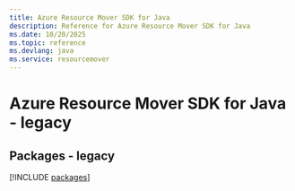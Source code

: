```yaml
---
title: Azure Resource Mover SDK for Java
description: Reference for Azure Resource Mover SDK for Java
ms.date: 10/20/2025
ms.topic: reference
ms.devlang: java
ms.service: resourcemover
---
```

# Azure Resource Mover SDK for Java - legacy
## Packages - legacy
[!INCLUDE [packages](resource-mover-index.md)]